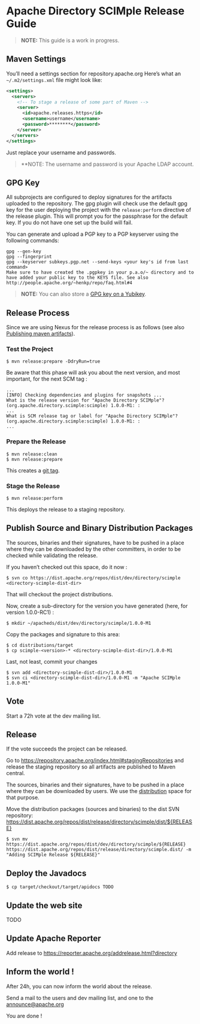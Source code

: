 # Apache Directory SCIMple Release Guide

> **NOTE:** This guide is a work in progress.

## Maven Settings
You’ll need a settings section for repository.apache.org Here’s what an `~/.m2/settings.xml` file might look like:
```xml
<settings>
  <servers> 
    <!-- To stage a release of some part of Maven -->
    <server>
      <id>apache.releases.https</id>
      <username>username</username>
      <password>********</password>
    </server>
  </servers>    
</settings>
```

Just replace your username and passwords. 
> **NOTE: The username and password is your Apache LDAP account.

## GPG Key

All subprojects are configured to deploy signatures for the artifacts uploaded to the repository. The gpg plugin will check use the default gpg key for the user deploying the project with the `release:perform` directive of the release plugin. This will prompt you for the passphrase for the default key. If you do not have one set up the build will fail.

You can generate and upload a PGP key to a PGP keyserver using the following commands:

```shell
gpg --gen-key
gpg --fingerprint
gpg --keyserver subkeys.pgp.net --send-keys <your key's id from last command>
Make sure to have created the .pgpkey in your p.a.o/~ directory and to have added your public key to the KEYS file. See also http://people.apache.org/~henkp/repo/faq.html#4
```

> **NOTE:** You can also store a [GPG key on a Yubikey](https://developer.okta.com/blog/2021/07/07/developers-guide-to-gpg).

## Release Process
Since we are using Nexus for the release process is as follows (see also [Publishing maven artifacts](https://www.apache.org/dev/publishing-maven-artifacts.html#staging-maven)).

### Test the Project
```shell
$ mvn release:prepare -DdryRun=true
```

Be aware that this phase will ask you about the next version, and most important, for the next SCM tag :

```text
...
[INFO] Checking dependencies and plugins for snapshots ...
What is the release version for "Apache Directory SCIMple"? (org.apache.directory.scimple:scimple) 1.0.0-M1: :
...
What is SCM release tag or label for "Apache Directory SCIMple"? (org.apache.directory.scimple:scimple) 1.0.0-M1: :
...
```

### Prepare the Release

```shell
$ mvn release:clean
$ mvn release:prepare
```

This creates a [git tag](https://github.com/apache/directory-scimple).

### Stage the Release

```shell
$ mvn release:perform
```

This deploys the release to a staging repository.

## Publish Source and Binary Distribution Packages
The sources, binaries and their signatures, have to be pushed in a place where they can be downloaded by the other committers, in order to be checked while validating the release.

If you haven’t checked out this space, do it now :

```shell
$ svn co https://dist.apache.org/repos/dist/dev/directory/scimple <directory-scimple-dist-dir>
```

That will checkout the project distributions.

Now, create a sub-directory for the version you have generated (here, for version 1.0.0-RC1) :

```shell
$ mkdir ~/apacheds/dist/dev/directory/scimple/1.0.0-M1
```

Copy the packages and signature to this area:

```shell
$ cd distributions/target
$ cp scimple-<version>-* <directory-scimple-dist-dir>/1.0.0-M1
```

Last, not least, commit your changes

```shell
$ svn add <directory-scimple-dist-dir>/1.0.0-M1
$ svn ci <directory-scimple-dist-dir>/1.0.0-M1 -m "Apache SCIMple 1.0.0-M1"
```

## Vote
Start a 72h vote at the dev mailing list.

## Release
If the vote succeeds the project can be released.

Go to https://repository.apache.org/index.html#stagingRepositories and release the staging repository so all artifacts are published to Maven central.

The sources, binaries and their signatures, have to be pushed in a place where they can be downloaded by users. We use the [distribution](https://dist.apache.org/repos/dist/release/directory/scimple) space for that purpose.

Move the distribution packages (sources and binaries) to the dist SVN repository: https://dist.apache.org/repos/dist/release/directory/scimple/dist/${RELEASE}

```shell
$ svn mv https://dist.apache.org/repos/dist/dev/directory/scimple/${RELEASE} https://dist.apache.org/repos/dist/release/directory/scimple.dist/ -m "Adding SCIMple Release ${RELEASE}"
```

## Deploy the Javadocs

```shell
$ cp target/checkout/target/apidocs TODO
```

## Update the web site

TODO

## Update Apache Reporter

Add release to https://reporter.apache.org/addrelease.html?directory

## Inform the world !

After 24h, you can now inform the world about the release.

Send a mail to the users and dev mailing list, and one to the [announce@apache.org](mailto:announce@apache.org)

You are done !
